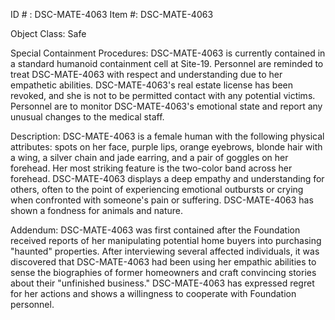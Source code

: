 ID # : DSC-MATE-4063
Item #: DSC-MATE-4063

Object Class: Safe

Special Containment Procedures:
DSC-MATE-4063 is currently contained in a standard humanoid containment cell at Site-19. Personnel are reminded to treat DSC-MATE-4063 with respect and understanding due to her empathetic abilities. DSC-MATE-4063's real estate license has been revoked, and she is not to be permitted contact with any potential victims. Personnel are to monitor DSC-MATE-4063's emotional state and report any unusual changes to the medical staff.

Description:
DSC-MATE-4063 is a female human with the following physical attributes: spots on her face, purple lips, orange eyebrows, blonde hair with a wing, a silver chain and jade earring, and a pair of goggles on her forehead. Her most striking feature is the two-color band across her forehead. DSC-MATE-4063 displays a deep empathy and understanding for others, often to the point of experiencing emotional outbursts or crying when confronted with someone's pain or suffering. DSC-MATE-4063 has shown a fondness for animals and nature.

Addendum:
DSC-MATE-4063 was first contained after the Foundation received reports of her manipulating potential home buyers into purchasing "haunted" properties. After interviewing several affected individuals, it was discovered that DSC-MATE-4063 had been using her empathic abilities to sense the biographies of former homeowners and craft convincing stories about their "unfinished business." DSC-MATE-4063 has expressed regret for her actions and shows a willingness to cooperate with Foundation personnel.